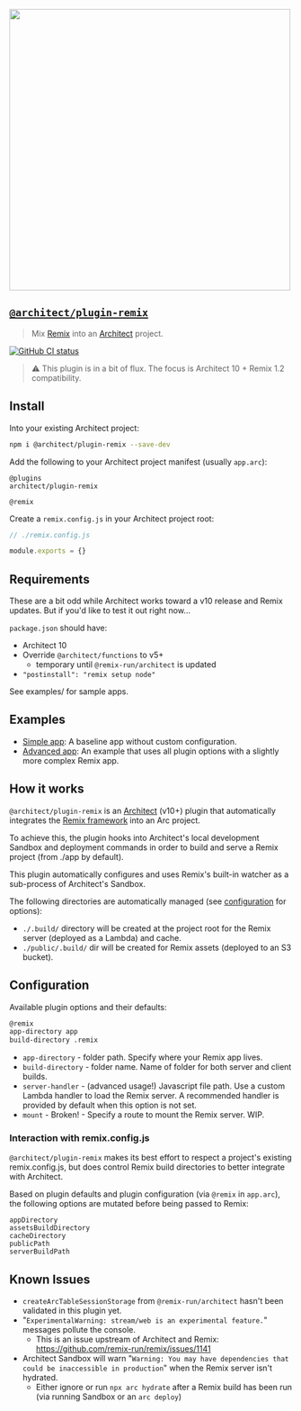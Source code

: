 [<img src="https://assets.arc.codes/architect-logo-500b@2x.png" width=500>](https://www.npmjs.com/package/@architect/plugin-remix)

## [`@architect/plugin-remix`](https://www.npmjs.com/package/@architect/plugin-remix)

> Mix [Remix](https://remix.run) into an [Architect](https://arc.codes) project.

[![GitHub CI status](https://github.com/architect/plugin-remix/workflows/Node%20CI/badge.svg)](https://github.com/architect/plugin-remix/actions?query=workflow%3A%22Node+CI%22)

> ⚠️  This plugin is in a bit of flux. The focus is Architect 10 + Remix 1.2 compatibility.

## Install

Into your existing Architect project:

```sh
npm i @architect/plugin-remix --save-dev
```

Add the following to your Architect project manifest (usually `app.arc`):

```arc
@plugins
architect/plugin-remix

@remix
```

Create a `remix.config.js` in your Architect project root:

```js
// ./remix.config.js

module.exports = {}
```

## Requirements

These are a bit odd while Architect works toward a v10 release and Remix updates. But if you'd like to test it out right now...

`package.json` should have:

- Architect 10
- Override `@architect/functions` to v5+
  - temporary until `@remix-run/architect` is updated
- `"postinstall": "remix setup node"`

See examples/ for sample apps.

## Examples

- [Simple app](https://github.com/architect/plugin-remix/tree/main/examples/simple): A baseline app without custom configuration.
- [Advanced app](https://github.com/architect/plugin-remix/tree/main/examples/advanced): An example that uses all plugin options with a slightly more complex Remix app.

## How it works

`@architect/plugin-remix` is an [Architect](https://arc.codes) (v10+) plugin that automatically integrates the [Remix framework](https://remix.run) into an Arc project.

To achieve this, the plugin hooks into Architect's local development Sandbox and deployment commands in order to build and serve a Remix project (from ./app by default).

This plugin automatically configures and uses Remix's built-in watcher as a sub-process of Architect's Sandbox.

The following directories are automatically managed (see [configuration](#configuration) for options):

- `./.build/` directory will be created at the project root for the Remix server (deployed as a Lambda) and cache.
- `./public/.build/` dir will be created for Remix assets (deployed to an S3 bucket).

## Configuration

Available plugin options and their defaults:

```sh
@remix
app-directory app
build-directory .remix
```

- `app-directory` - folder path. Specify where your Remix app lives.
- `build-directory` - folder name. Name of folder for both server and client builds.
- `server-handler` - (advanced usage!) Javascript file path. Use a custom Lambda handler to load the Remix server. A recommended handler is provided by default when this option is not set.
- `mount` - Broken! - Specify a route to mount the Remix server. WIP.

### Interaction with remix.config.js

`@architect/plugin-remix` makes its best effort to respect a project's existing remix.config.js, but does control Remix build directories to better integrate with Architect.

Based on plugin defaults and plugin configuration (via `@remix` in `app.arc`), the following options are mutated before being passed to Remix:

```
appDirectory
assetsBuildDirectory
cacheDirectory
publicPath
serverBuildPath
```

## Known Issues

- `createArcTableSessionStorage` from `@remix-run/architect` hasn't been validated in this plugin yet.
- "`ExperimentalWarning: stream/web is an experimental feature.`" messages pollute the console.
  - This is an issue upstream of Architect and Remix: https://github.com/remix-run/remix/issues/1141
- Architect Sandbox will warn "`Warning: You may have dependencies that could be inaccessible in production`" when the Remix server isn't hydrated.
  - Either ignore or run `npx arc hydrate` after a Remix build has been run (via running Sandbox or an `arc deploy`)
